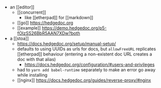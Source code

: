 - an [[editor]]
	- [[concurrent]]
		- like [[etherpad]] for [[markdown]]
	- [[go]] https://hedgedoc.org 
	- [[example]] https://demo.hedgedoc.org/p5-fOIzSS26BbR5AAN7XDw?both
- a [[stoa]]
	- https://docs.hedgedoc.org/setup/manual-setup/
	- defaults to using UUIDs as urls for docs, but `allowFreeURL` replicates [[etherpad]] behaviour (entering a non-existent doc URL creates a doc with that alias)
		- https://docs.hedgedoc.org/configuration/#users-and-privileges
	- had to `yarn add babel-runtime` separately to make an error go away while installing
	- [[nginx]] https://docs.hedgedoc.org/guides/reverse-proxy/#nginx

